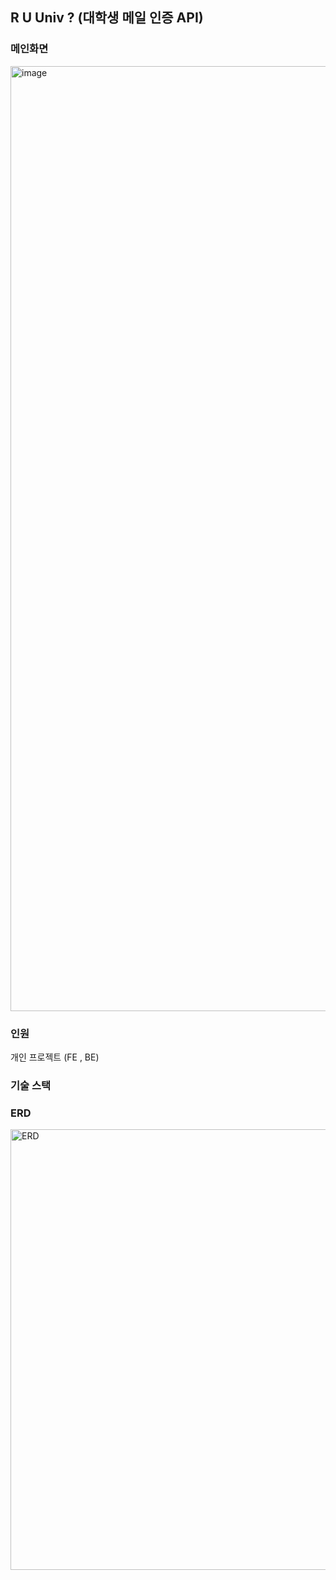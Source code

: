 ## R U Univ ? (대학생 메일 인증 API)

### 메인화면
<img width="1512" alt="image" src="https://github.com/bandalgomsu/univ-student-check/assets/121839239/a1d79074-84c4-4d97-8b9e-b894975c4ee2">

### 인원 
개인 프로젝트 (FE , BE)

### 기술 스택


### ERD
<img width="705" alt="ERD" src="https://github.com/bandalgomsu/univ-student-check/assets/121839239/1988e1b5-2951-4a5e-9ec7-3df5a0733fea">
